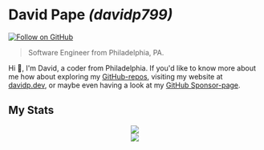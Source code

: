 # David Pape _(davidp799)_
[![Follow on GitHub](https://img.shields.io/github/followers/davidp799?style=social&label=Follow%20on%20GitHub)](https://github.com/davidp799)

> Software Engineer from Philadelphia, PA.


Hi 👋, I'm David, a coder from Philadelphia. If you'd like to know more about me how about exploring my [GitHub-repos](https://github.com/davidp799?tab=repositories), visiting my website at [davidp.dev](https://davidp.dev), or maybe even having a look at my [GitHub Sponsor-page](https://github.com/sponsors/davidp799).

## My Stats

<p align="center">
<img src="https://github-readme-stats.vercel.app/api?username=Unkn0wnCat&count_private=true&show_icons=true&title_color=e5502b&theme=dark&bg_color=110a3e,120a2e,120a1e&hide_border=true" /><br/>
<img src="https://github-readme-stats.vercel.app/api/top-langs/?username=Unkn0wnCat&title_color=e5502b&theme=dark&layout=compact&bg_color=110a3e,120a2e,120a1e&hide_border=true" />
</p>
